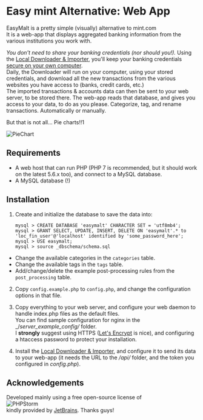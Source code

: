 Easy mint Alternative: Web App
==============================

EasyMalt is a pretty simple (visually) alternative to mint.com  
It is a web-app that displays aggregated banking information from the various institutions you work with.

_You don't need to share your banking credentials (nor should you!)._ 
Using the [Local Downloader & Importer](https://github.com/gboudreau/easymalt-local), you'll keep your banking credentials [secure on your own computer](https://pypi.python.org/pypi/keyring#what-is-python-keyring-lib).  
Daily, the Downloader will run on your computer, using your stored credentials, and download all the new transactions from the various websites you have access to (banks, credit cards, etc.)  
The imported transactions & accounts data can then be sent to your web server, to be stored there. The web-app reads that database, and gives you access to your data, to do as you please. Categorize, tag, and rename transactions. Automatically or manually.  

But that is not all... Pie charts!!1

![PieChart](https://d17oy1vhnax1f7.cloudfront.net/items/3b0G0o1p053U0C1g3E03/Image%202017-02-07%20at%2009.49.54.png?v=91ea6932)

Requirements
------------

- A web host that can run PHP (PHP 7 is recommended, but it should work on the latest 5.6.x too), and connect to a MySQL database.
- A MySQL database (!)

Installation
------------

1. Create and initialize the database to save the data into:
    ```
    mysql > CREATE DATABASE 'easymalt' CHARACTER SET = 'utf8mb4';
    mysql > GRANT SELECT, UPDATE, INSERT, DELETE ON 'easymalt'.* to 'loc_fin_user'@'localhost' identified by 'some_password_here';
    mysql > USE easymalt;
    mysql > source _dbschema/schema.sql
    ```

  - Change the available categories in the `categories` table.
  - Change the available tags in the `tags` table.
  - Add/change/delete the example post-processing rules from the `post_processing` table.

2. Copy `config.example.php` to `config.php`, and change the configuration options in that file.

3. Copy everything to your web server, and configure your web daemon to handle index.php files as the default files.  
   You can find sample configuration for nginx in the _/_server_example_config/_ folder.  
   I __strongly__ suggest using HTTPS ([Let's Encrypt](https://letsencrypt.org/) is nice), and configuring a htaccess password to protect your installation.

4. Install the [Local Downloader & Importer](https://github.com/gboudreau/easymalt-local), and configure it to send its data to your web-app (it needs the URL to the _/api/_ folder, and the token you configured in _config.php_).


Acknowledgements
----------------
Developed mainly using a free open-source license of  
![PHPStorm](https://d3uepj124s5rcx.cloudfront.net/items/0V0z2p0e0K1D0F3t2r1P/logo_PhpStorm.png)  
kindly provided by [JetBrains](http://www.jetbrains.com/). Thanks guys!
